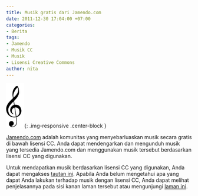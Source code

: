 ```yaml
---
title: Musik gratis dari Jamendo.com
date: 2011-12-30 17:04:00 +07:00
categories:
- Berita
tags:
- Jamendo
- Musik CC
- Musik
- Lisensi Creative Commons
author: nita
---
```


![49px-GClef.svg.png](/uploads/49px-GClef.svg.png){: .img-responsive .center-block }

[Jamendo.com](http://www.jamendo.com/en/) adalah komunitas yang menyebarluaskan musik secara gratis di bawah lisensi CC. Anda dapat mendengarkan dan mengunduh musik yang tersedia Jamendo.com dan menggunakan musik tersebut berdasarkan lisensi CC yang digunakan.

Untuk mendapatkan musik berdasarkan lisensi CC yang digunakan, Anda dapat mengakses [tautan ini](http://www.jamendo.com/en/creativecommons). Apabila Anda belum mengetahui apa yang dapat Anda lakukan terhadap musik dengan lisensi CC, Anda dapat melihat penjelasannya pada sisi kanan laman tersebut atau mengunjungi [laman ini](http://wiki.creativecommons.or.id/FAQ).